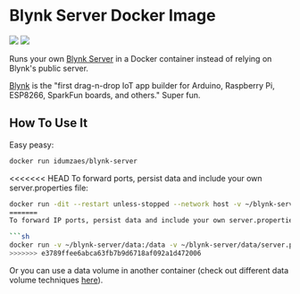 # Blynk Server Docker Image

[![](https://images.microbadger.com/badges/image/mpherg/blynk-server.svg)](http://microbadger.com/images/mpherg/blynk-server
"Get your own image badge on microbadger.com") [![](https://images.microbadger.com/badges/version/mpherg/blynk-server.svg)](http://microbadger.com/images/mpherg/blynk-server
"Get your own version badge on microbadger.com")

Runs your own [Blynk Server](https://github.com/blynkkk/blynk-server) in a Docker container instead of relying on Blynk's public server.

[Blynk](http://www.blynk.cc) is the "first drag-n-drop IoT app builder for Arduino, Raspberry Pi, ESP8266, SparkFun boards, and others." Super fun.

## How To Use It

Easy peasy:

```sh
docker run idumzaes/blynk-server
```

<<<<<<< HEAD
To forward ports, persist data and include your own server.properties file:

```sh
docker run -dit --restart unless-stopped --network host -v ~/blynk-server/data:/data -v ~/blynk-server/data/server.properties:/config/server.properties idumzaes/blynk-server
=======
To forward IP ports, persist data and include your own server.properties file:

```sh
docker run -v ~/blynk-server/data:/data -v ~/blynk-server/data/server.properties:/config/server.properties -p 8080:8080 -p 8441:8441 -p 9443:9443 idumzaes/blynk-server
>>>>>>> e3789ffee6abca63fb7b9d6718af092a1d472006
```

Or you can use a data volume in another container (check out different data volume techniques [here](https://docs.docker.com/engine/tutorials/dockervolumes/)).

